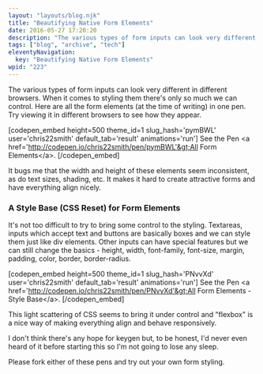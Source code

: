 ```yaml
---
layout: "layouts/blog.njk"
title: "Beautifying Native Form Elements"
date: 2016-05-27 17:20:20
description: "The various types of form inputs can look very different in different browsers"
tags: ["blog", "archive", "tech"]
eleventyNavigation:
  key: "Beautifying Native Form Elements"
wpid: "223"
---
```


The various types of form inputs can look very different in different browsers. When it comes to styling them there's only so much we can control. Here are all the form elements (at the time of writing) in one pen. Try viewing it in different browsers to see how they appear.

[codepen_embed height=500 theme_id=1 slug_hash='pymBWL' user='chris22smith' default_tab='result' animations='run']
See the Pen &lt;a href='http://codepen.io/chris22smith/pen/pymBWL'&gt;All Form Elements&lt;/a&gt;.
[/codepen_embed]

It bugs me that the width and height of these elements seem inconsistent, as do text sizes, shading, etc. It makes it hard to create attractive forms and have everything align nicely.

<h3>A Style Base (CSS Reset) for Form Elements</h3>
It's not too difficult to try to bring some control to the styling. Textareas, inputs which accept text and buttons are basically boxes and we can style them just like div elements. Other inputs can have special features but we can still change the basics - height, width, font-family, font-size, margin, padding, color, border, border-radius.

[codepen_embed height=500 theme_id=1 slug_hash='PNvvXd' user='chris22smith' default_tab='result' animations='run']
See the Pen &lt;a href='http://codepen.io/chris22smith/pen/PNvvXd'&gt;All Form Elements - Style Base&lt;/a&gt;.
[/codepen_embed]

This light scattering of CSS seems to bring it under control and "flexbox" is a nice way of making everything align and behave responsively.

I don't think there's any hope for keygen but, to be honest, I'd never even heard of it before starting this so I'm not going to lose any sleep.

Please fork either of these pens and try out your own form styling.
